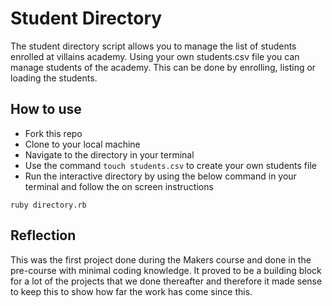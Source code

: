 # Student Directory

The student directory script allows you to manage the list of students enrolled at villains academy. Using your own students.csv file you can manage students of the academy. This can be done by enrolling, listing or loading the students. 

## How to use

* Fork this repo
* Clone to your local machine
* Navigate to the directory in your terminal
* Use the command `touch students.csv` to create your own students file
* Run the interactive directory by using the below command in your terminal and follow the on screen instructions
```shell
ruby directory.rb
```
## Reflection

This was the first project done during the Makers course and done in the pre-course with minimal coding knowledge. It proved to be a building block for a lot of the projects that we done thereafter and therefore it made sense to keep this to show how far the work has come since this.

